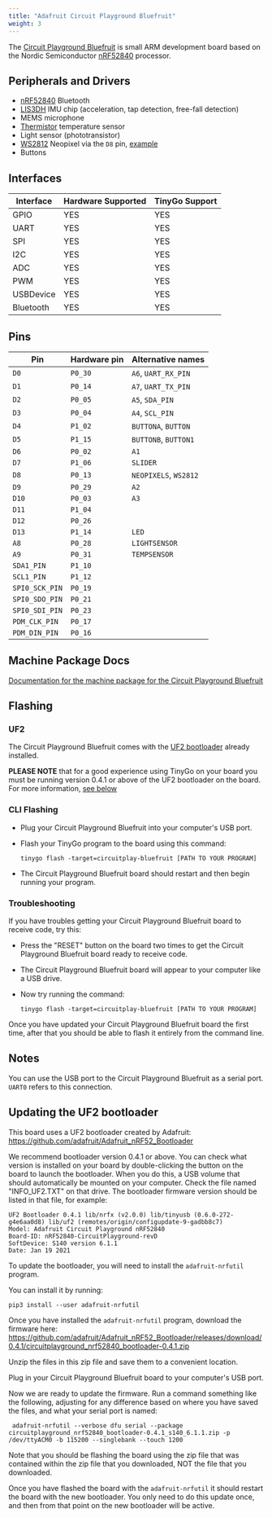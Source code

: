 ```yaml
---
title: "Adafruit Circuit Playground Bluefruit"
weight: 3
---
```


The [Circuit Playground Bluefruit](https://www.adafruit.com/product/4333) is small ARM development board based on the Nordic Semiconductor [nRF52840](https://www.nordicsemi.com/eng/Products/nRF52840) processor.

## Peripherals and Drivers

- [nRF52840](https://github.com/tinygo-org/bluetooth) Bluetooth
- [LIS3DH](https://pkg.go.dev/tinygo.org/x/drivers/lis3dh) IMU chip (acceleration, tap detection, free-fall detection)
- MEMS microphone
- [Thermistor](https://pkg.go.dev/tinygo.org/x/drivers/thermistor) temperature sensor
- Light sensor (phototransistor)
- [WS2812](https://pkg.go.dev/tinygo.org/x/drivers/ws2812) Neopixel via the `D8` pin, [example](https://github.com/tinygo-org/drivers/tree/release/examples/ws2812)
- Buttons

## Interfaces

| Interface | Hardware Supported | TinyGo Support |
| --------- | ------------- | ----- |
| GPIO      | YES | YES |
| UART      | YES | YES |
| SPI       | YES | YES |
| I2C       | YES | YES |
| ADC       | YES | YES |
| PWM       | YES | YES |
| USBDevice | YES | YES |
| Bluetooth | YES | YES |

## Pins

| Pin               | Hardware pin | Alternative names |
| ----------------- | ------------ | ----------------- |
| `D0`              | `P0_30`      | `A6`, `UART_RX_PIN` |
| `D1`              | `P0_14`      | `A7`, `UART_TX_PIN` |
| `D2`              | `P0_05`      | `A5`, `SDA_PIN`   |
| `D3`              | `P0_04`      | `A4`, `SCL_PIN`   |
| `D4`              | `P1_02`      | `BUTTONA`, `BUTTON` |
| `D5`              | `P1_15`      | `BUTTONB`, `BUTTON1` |
| `D6`              | `P0_02`      | `A1`              |
| `D7`              | `P1_06`      | `SLIDER`          |
| `D8`              | `P0_13`      | `NEOPIXELS`, `WS2812` |
| `D9`              | `P0_29`      | `A2`              |
| `D10`             | `P0_03`      | `A3`              |
| `D11`             | `P1_04`      |                   |
| `D12`             | `P0_26`      |                   |
| `D13`             | `P1_14`      | `LED`             |
| `A8`              | `P0_28`      | `LIGHTSENSOR`     |
| `A9`              | `P0_31`      | `TEMPSENSOR`      |
| `SDA1_PIN`        | `P1_10`      |                   |
| `SCL1_PIN`        | `P1_12`      |                   |
| `SPI0_SCK_PIN`    | `P0_19`      |                   |
| `SPI0_SDO_PIN`    | `P0_21`      |                   |
| `SPI0_SDI_PIN`    | `P0_23`      |                   |
| `PDM_CLK_PIN`     | `P0_17`      |                   |
| `PDM_DIN_PIN`     | `P0_16`      |                   |

## Machine Package Docs

[Documentation for the machine package for the Circuit Playground Bluefruit](../machine/circuitplay-bluefruit)

## Flashing

### UF2

The Circuit Playground Bluefruit comes with the [UF2 bootloader](https://github.com/Microsoft/uf2) already installed.

**PLEASE NOTE** that for a good experience using TinyGo on your board you must be running version 0.4.1 or above of the UF2 bootloader on the board. For more information, [see below](#updating-the-uf2-bootloader)

### CLI Flashing

- Plug your Circuit Playground Bluefruit into your computer's USB port.
- Flash your TinyGo program to the board using this command:

    ```shell
    tinygo flash -target=circuitplay-bluefruit [PATH TO YOUR PROGRAM]
    ```

- The Circuit Playground Bluefruit board should restart and then begin running your program.

### Troubleshooting

If you have troubles getting your Circuit Playground Bluefruit board to receive code, try this:

- Press the "RESET" button on the board two times to get the Circuit Playground Bluefruit board ready to receive code.
- The Circuit Playground Bluefruit board will appear to your computer like a USB drive.
- Now try running the command:

    ```shell
    tinygo flash -target=circuitplay-bluefruit [PATH TO YOUR PROGRAM]
    ```

Once you have updated your Circuit Playground Bluefruit board the first time, after that you should be able to flash it entirely from the command line.

## Notes

You can use the USB port to the Circuit Playground Bluefruit as a serial port. `UART0` refers to this connection.

## Updating the UF2 bootloader

This board uses a UF2 bootloader created by Adafruit: https://github.com/adafruit/Adafruit_nRF52_Bootloader

We recommend bootloader version 0.4.1 or above. You can check what version is installed on your board by double-clicking the button on the board to launch the bootloader. When you do this, a USB volume that should automatically be mounted on your computer. Check the file named "INFO_UF2.TXT" on that drive. The bootloader firmware version should be listed in that file, for example:

```shell
UF2 Bootloader 0.4.1 lib/nrfx (v2.0.0) lib/tinyusb (0.6.0-272-g4e6aa0d8) lib/uf2 (remotes/origin/configupdate-9-gadbb8c7)
Model: Adafruit Circuit Playground nRF52840
Board-ID: nRF52840-CircuitPlayground-revD
SoftDevice: S140 version 6.1.1
Date: Jan 19 2021
```

To update the bootloader, you will need to install the `adafruit-nrfutil` program.

You can install it by running:

```shell
pip3 install --user adafruit-nrfutil
```

Once you have installed the `adafruit-nrfutil` program, download the firmware here:
https://github.com/adafruit/Adafruit_nRF52_Bootloader/releases/download/0.4.1/circuitplayground_nrf52840_bootloader-0.4.1.zip

Unzip the files in this zip file and save them to a convenient location.

Plug in your Circuit Playground Bluefruit board to your computer's USB port.

Now we are ready to update the firmware. Run a command something like the following, adjusting for any difference based on where you have saved the files, and what your serial port is named:

```shell
 adafruit-nrfutil --verbose dfu serial --package circuitplayground_nrf52840_bootloader-0.4.1_s140_6.1.1.zip -p /dev/ttyACM0 -b 115200 --singlebank --touch 1200
```

Note that you should be flashing the board using the zip file that was contained within the zip file that you downloaded, NOT the file that you downloaded.

Once you have flashed the board with the `adafruit-nrfutil` it should restart the board with the new bootloader. You only need to do this update once, and then from that point on the new bootloader will be active.
